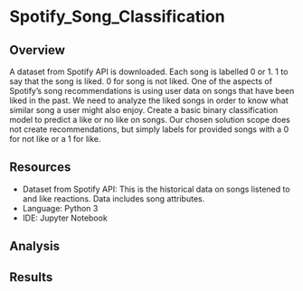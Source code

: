 # Spotify_Song_Classification

## Overview

A dataset from Spotify API is downloaded. Each song is labelled 0 or 1. 1 to say that the song is liked. 0 for song is not liked. 
One of the aspects of Spotify’s song recommendations is using user data on songs that have been liked in the past. We need to analyze the liked songs in order to
know what similar song a user might also enjoy. 
Create a basic binary classification model to predict a like or no like on songs. Our chosen solution scope does not create recommendations, but simply labels
for provided songs with a 0 for not like or a 1 for like.

## Resources

- Dataset from Spotify API: This is the historical data on songs listened to and like reactions. Data includes song attributes. 
- Language: Python 3
- IDE: Jupyter Notebook

## Analysis

## Results
